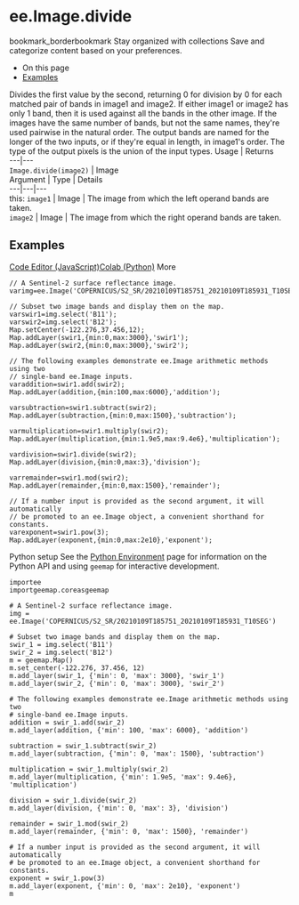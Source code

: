  
#  ee.Image.divide
bookmark_borderbookmark Stay organized with collections  Save and categorize content based on your preferences.
  * On this page
  * [Examples](https://developers.google.com/earth-engine/apidocs/ee-image-divide#examples)


Divides the first value by the second, returning 0 for division by 0 for each matched pair of bands in image1 and image2. If either image1 or image2 has only 1 band, then it is used against all the bands in the other image. If the images have the same number of bands, but not the same names, they're used pairwise in the natural order. The output bands are named for the longer of the two inputs, or if they're equal in length, in image1's order. The type of the output pixels is the union of the input types.
Usage | Returns  
---|---  
`Image.divide(image2)` | Image  
Argument | Type | Details  
---|---|---  
this: `image1` | Image | The image from which the left operand bands are taken.  
`image2` | Image | The image from which the right operand bands are taken.  
## Examples
[Code Editor (JavaScript)](https://developers.google.com/earth-engine/apidocs/ee-image-divide#code-editor-javascript-sample)[Colab (Python)](https://developers.google.com/earth-engine/apidocs/ee-image-divide#colab-python-sample) More
```
// A Sentinel-2 surface reflectance image.
varimg=ee.Image('COPERNICUS/S2_SR/20210109T185751_20210109T185931_T10SEG');

// Subset two image bands and display them on the map.
varswir1=img.select('B11');
varswir2=img.select('B12');
Map.setCenter(-122.276,37.456,12);
Map.addLayer(swir1,{min:0,max:3000},'swir1');
Map.addLayer(swir2,{min:0,max:3000},'swir2');

// The following examples demonstrate ee.Image arithmetic methods using two
// single-band ee.Image inputs.
varaddition=swir1.add(swir2);
Map.addLayer(addition,{min:100,max:6000},'addition');

varsubtraction=swir1.subtract(swir2);
Map.addLayer(subtraction,{min:0,max:1500},'subtraction');

varmultiplication=swir1.multiply(swir2);
Map.addLayer(multiplication,{min:1.9e5,max:9.4e6},'multiplication');

vardivision=swir1.divide(swir2);
Map.addLayer(division,{min:0,max:3},'division');

varremainder=swir1.mod(swir2);
Map.addLayer(remainder,{min:0,max:1500},'remainder');

// If a number input is provided as the second argument, it will automatically
// be promoted to an ee.Image object, a convenient shorthand for constants.
varexponent=swir1.pow(3);
Map.addLayer(exponent,{min:0,max:2e10},'exponent');
```
Python setup
See the [ Python Environment](https://developers.google.com/earth-engine/guides/python_install) page for information on the Python API and using `geemap` for interactive development.
```
importee
importgeemap.coreasgeemap
```
```
# A Sentinel-2 surface reflectance image.
img = ee.Image('COPERNICUS/S2_SR/20210109T185751_20210109T185931_T10SEG')

# Subset two image bands and display them on the map.
swir_1 = img.select('B11')
swir_2 = img.select('B12')
m = geemap.Map()
m.set_center(-122.276, 37.456, 12)
m.add_layer(swir_1, {'min': 0, 'max': 3000}, 'swir_1')
m.add_layer(swir_2, {'min': 0, 'max': 3000}, 'swir_2')

# The following examples demonstrate ee.Image arithmetic methods using two
# single-band ee.Image inputs.
addition = swir_1.add(swir_2)
m.add_layer(addition, {'min': 100, 'max': 6000}, 'addition')

subtraction = swir_1.subtract(swir_2)
m.add_layer(subtraction, {'min': 0, 'max': 1500}, 'subtraction')

multiplication = swir_1.multiply(swir_2)
m.add_layer(multiplication, {'min': 1.9e5, 'max': 9.4e6}, 'multiplication')

division = swir_1.divide(swir_2)
m.add_layer(division, {'min': 0, 'max': 3}, 'division')

remainder = swir_1.mod(swir_2)
m.add_layer(remainder, {'min': 0, 'max': 1500}, 'remainder')

# If a number input is provided as the second argument, it will automatically
# be promoted to an ee.Image object, a convenient shorthand for constants.
exponent = swir_1.pow(3)
m.add_layer(exponent, {'min': 0, 'max': 2e10}, 'exponent')
m
```

